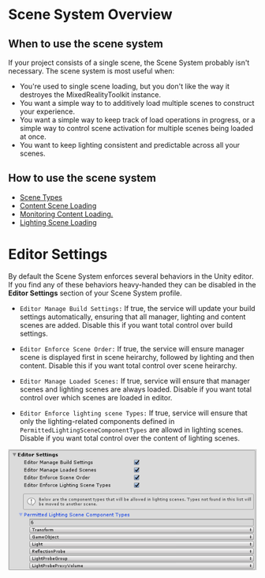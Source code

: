 # Scene System Overview

## When to use the scene system
If your project consists of a single scene, the Scene System probably isn't necessary. The scene system is most useful when:

- You're used to single scene loading, but you don't like the way it destroyes the MixedRealityToolkit instance.
- You want a simple way to to additively load multiple scenes to construct your experience.
- You want a simple way to keep track of load operations in progress, or a simple way to control scene activation for multiple scenes being loaded at once.
- You want to keep lighting consistent and predictable across all your scenes.

## How to use the scene system

- [Scene Types](SceneSystemSceneTypes.md)
- [Content Scene Loading](SceneSystemContentLoading.md)
- [Monitoring Content Loading.](SceneSystemLoadProgress.md)
- [Lighting Scene Loading](SceneSystemLightingScenes.md)

# Editor Settings
By default the Scene System enforces several behaviors in the Unity editor. If you find any of these behaviors heavy-handed they can be disabled in the **Editor Settings** section of your Scene System profile.

- `Editor Manage Build Settings:` If true, the service will update your build settings automatically, ensuring that all manager, lighting and content scenes are added. Disable this if you want total control over build settings.

- `Editor Enforce Scene Order:` If true, the service will ensure manager scene is displayed first in scene heirarchy, followed by lighting and then content. Disable this if you want total control over scene heirarchy.

- `Editor Manage Loaded Scenes:` If true, service will ensure that manager scenes and lighting scenes are always loaded. Disable if you want total control over which scenes are loaded in editor.

- `Editor Enforce lighting scene Types:` If true, service will ensure that only the lighting-related components defined in `PermittedLightingSceneComponentTypes` are allowd in lighting scenes. Disable if you want total control over the content of lighting scenes.

![](../Images/SceneSystem/MRTK_SceneSystemProfileEditorSettings.png)